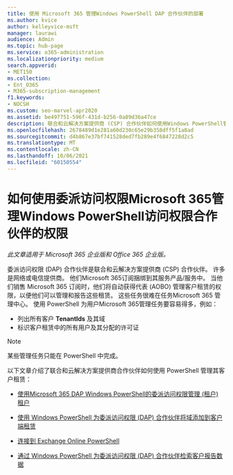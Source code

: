 ```yaml
---
title: 使用 Microsoft 365 管理Windows PowerShell DAP 合作伙伴的部署
ms.author: kvice
author: kelleyvice-msft
manager: laurawi
audience: Admin
ms.topic: hub-page
ms.service: o365-administration
ms.localizationpriority: medium
search.appverid:
- MET150
ms.collection:
- Ent_O365
- M365-subscription-management
f1.keywords:
- NOCSH
ms.custom: seo-marvel-apr2020
ms.assetid: be497751-596f-431d-b256-0a89d36a47ce
description: 联合和云解决方案提供商 (CSP) 合作伙伴如何使用Windows PowerShell管理Microsoft 365租户。
ms.openlocfilehash: 2678489d1e281a60d230c65e29b358dff5f1a8ad
ms.sourcegitcommit: d4b867e37bf741528ded7fb289e4f6847228d2c5
ms.translationtype: MT
ms.contentlocale: zh-CN
ms.lasthandoff: 10/06/2021
ms.locfileid: "60150554"
---
```

# <a name="how-to-manage-microsoft-365-with-windows-powershell-for-delegated-access-permissions-partners"></a>如何使用委派访问权限Microsoft 365管理Windows PowerShell访问权限合作伙伴的权限

*此文章适用于 Microsoft 365 企业版和 Office 365 企业版。* 

委派访问权限 (DAP) 合作伙伴是联合和云解决方案提供商 (CSP) 合作伙伴。 许多是网络或电信提供商。 他们Microsoft 365订阅捆绑到其服务产品/服务中。 当他们销售 Microsoft 365 订阅时，他们将自动获得代表 (AOBO) 管理客户租赁的权限，以便他们可以管理和报告这些租赁。 这些任务很难在任务Microsoft 365 管理中心。 使用 PowerShell 为用户Microsoft 365管理任务要容易得多，例如：
- 列出所有客户 **TenantIds** 及其域 
- 标识客户租赁中的所有用户及其分配的许可证
> [!NOTE]
> 某些管理任务只能在 PowerShell 中完成。

以下文章介绍了联合和云解决方案提供商合作伙伴如何使用 PowerShell 管理其客户租赁：
  
- [使用Microsoft 365 DAP Windows PowerShell的委派访问权限管理 (租户) 租户](manage-microsoft-365-tenants-with-windows-powershell-for-delegated-access-permissio.md)
    
- [使用 Windows PowerShell 为委派访问权限 (DAP) 合作伙伴将域添加到客户端租赁](add-a-domain-to-a-client-tenancy-with-windows-powershell-for-delegated-access-pe.md)
    
- [连接到 Exchange Online PowerShell](/powershell/exchange/connect-to-exchange-online-powershell)
    
- [通过 Windows PowerShell 为委派访问权限 (DAP) 合作伙伴检索客户报告数据](retrieve-customer-tenant-reporting-data-with-windows-powershell-for-delegated-ac.md)
